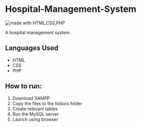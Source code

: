 # Hospital-Management-System
<img src="https://img.shields.io/badge/Language-HTML,CSS,PHP-blue.svg" alt="made with HTML,CSS,PHP">

A hospital management system.

## Languages Used
* HTML
* CSS
* PHP

## How to run:

1. Download XAMPP
2. Copy the files to the htdocs folder
3. Create relevant tables
4. Run the MySQL server
5. Launch using browser